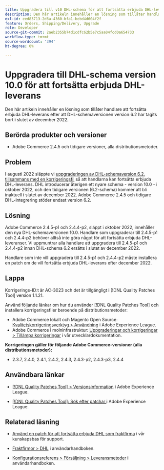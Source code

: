 ```yaml
---
title: Uppgradera till v10 DHL-schema för att fortsätta erbjuda DHL-leverans
description: Den här artikeln innehåller en lösning som tillåter handlare att fortsätta erbjuda DHL-leverans efter att DHL-schema 6.2 har tagits bort i december 2022, genom att uppgradera till schema 10.0 eller genom att tillämpa AC-3023-korrigeringen.
exl-id: eed83713-2d6a-4360-bfa1-bebd4d604f2f
feature: Orders, Shipping/Delivery, Upgrade
role: Developer
source-git-commit: 2aeb2355b74d1cdfc62b5e7c5aa04fcd0a654733
workflow-type: tm+mt
source-wordcount: '394'
ht-degree: 0%

---
```


# Uppgradera till DHL-schema version 10.0 för att fortsätta erbjuda DHL-leverans

Den här artikeln innehåller en lösning som tillåter handlare att fortsätta erbjuda DHL-leverans efter att DHL-schemaversionen version 6.2 har tagits bort i slutet av december 2022.

## Berörda produkter och versioner

* Adobe Commerce 2.4.5 och tidigare versioner, alla distributionsmetoder.

## Problem

I augusti 2022 släppte vi [uppgraderingen av DHL-schemaversion 6.2. tillsammans med en korrigeringsfil](https://experienceleague.adobe.com/docs/commerce-knowledge-base/kb/troubleshooting/miscellaneous/adobe-commerce-dhl-upgrade-patch.html?lang=sv-SE) så att handlarna kan fortsätta erbjuda DHL-leverans. DHL introducerar återigen ett nyare schema - version 10.0 - i oktober 2022, och den tidigare versionen (6.2-schema) kommer att bli inaktuell i slutet av december 2022. Adobe Commerce 2.4.5 och tidigare DHL-integrering stöder endast version 6.2.

## Lösning

Adobe Commerce 2.4.5-p1 och 2.4.4-p2, släppt i oktober 2022, innehåller den nya DHL-schemaversionen 10.0. Handlare som uppgraderar till 2.4.5-p1 och 2.4.4-p2 behöver alltså inte göra något för att fortsätta erbjuda DHL-leveranser. Vi uppmuntrar alla handlare att uppgradera till 2.4.5-p1 och 2.4.4-p2 innan DHL-schema 6.2 ersätts i slutet av december 2022.

Handlare som inte vill uppgradera till 2.4.5-p1 och 2.4.4-p2 måste installera en patch om de vill fortsätta erbjuda DHL-leverans efter december 2022.

## Lappa

Korrigerings-ID:t är AC-3023 och det är tillgängligt i [!DNL Quality Patches Tool] version 1.1.21.

Använd följande länkar om hur du använder [!DNL Quality Patches Tool] och installera korrigeringsfiler beroende på distributionsmetoder:

* Adobe Commerce lokalt och Magento Open Source: [Kvalitetskorrigeringsverktyg > Användning](https://experienceleague.adobe.com/docs/commerce-operations/tools/quality-patches-tool/usage.html?lang=sv-SE) i Adobe Experience League.
* Adobe Commerce i molninfrastruktur: [Uppgraderingar och korrigeringar > Tillämpa korrigeringar](https://experienceleague.adobe.com/sv/docs/commerce-cloud-service/user-guide/develop/upgrade/apply-patches) i vår utvecklardokumentation.

**Korrigeringen gäller för följande Adobe Commerce-versioner (alla distributionsmetoder):**

* 2.3.7, 2.4.0, 2.4.1, 2.4.2, 2.4.3, 2.4.3-p2, 2.4.3-p3, 2.4.4

## Användbara länkar

* [[!DNL Quality Patches Tool] > Versionsinformation](https://experienceleague.adobe.com/docs/commerce-operations/tools/quality-patches-tool/release-notes.html?lang=sv-SE) i Adobe Experience League.

* [[!DNL Quality Patches Tool]: Sök efter patchar ](https://experienceleague.adobe.com/tools/commerce-quality-patches/index.html?lang=sv-SE) i Adobe Experience League.

## Relaterad läsning

* [Använd en patch för att fortsätta erbjuda DHL som fraktfirma](https://experienceleague.adobe.com/docs/commerce-knowledge-base/kb/troubleshooting/miscellaneous/adobe-commerce-dhl-upgrade-patch.html?lang=sv-SE) i vår kunskapsbas för support.

* [Fraktfirmor > DHL](https://experienceleague.adobe.com/docs/commerce-admin/stores-sales/delivery/shipping-carriers/dhl.html?lang=sv-SE) i användarhandboken.
* [Konfigurationsreferens > Försäljning > Leveransmetoder](https://experienceleague.adobe.com/docs/commerce-admin/config/sales/delivery-methods.html?lang=sv-SE) i användarhandboken.
